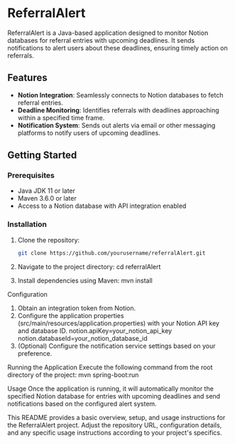 # ReferralAlert

ReferralAlert is a Java-based application designed to monitor Notion databases for referral entries with upcoming deadlines. It sends notifications to alert users about these deadlines, ensuring timely action on referrals.

## Features

- **Notion Integration**: Seamlessly connects to Notion databases to fetch referral entries.
- **Deadline Monitoring**: Identifies referrals with deadlines approaching within a specified time frame.
- **Notification System**: Sends out alerts via email or other messaging platforms to notify users of upcoming deadlines.

## Getting Started

### Prerequisites

- Java JDK 11 or later
- Maven 3.6.0 or later
- Access to a Notion database with API integration enabled

### Installation

1. Clone the repository:
   ```sh
   git clone https://github.com/yourusername/referralAlert.git
   
2. Navigate to the project directory:
   cd referralAlert
   
3. Install dependencies using Maven:
   mvn install


Configuration
1. Obtain an integration token from Notion.
2. Configure the application properties (src/main/resources/application.properties) with your Notion API key and database ID.
   notion.apiKey=your_notion_api_key
   notion.databaseId=your_notion_database_id
3. (Optional) Configure the notification service settings based on your preference.

Running the Application
Execute the following command from the root directory of the project:
  mvn spring-boot:run

Usage
Once the application is running, it will automatically monitor the specified Notion database for entries with upcoming deadlines and send notifications based on the configured alert system.


This README provides a basic overview, setup, and usage instructions for the ReferralAlert project. Adjust the repository URL, configuration details, and any specific usage instructions according to your project's specifics.
